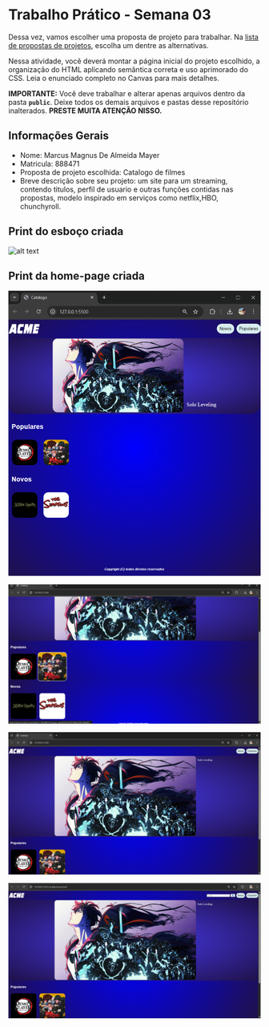 # Trabalho Prático - Semana 03

Dessa vez, vamos escolher uma proposta de projeto para trabalhar. Na [lista de propostas de projetos](propostas-projetos.md), escolha um dentre as alternativas.

Nessa atividade, você deverá montar a página inicial do projeto escolhido, a organização do HTML aplicando semântica correta e uso aprimorado do CSS. Leia o enunciado completo no Canvas para mais detalhes.

**IMPORTANTE:** Você deve trabalhar e alterar apenas arquivos dentro da pasta **`public`**. Deixe todos os demais arquivos e pastas desse repositório inalterados. **PRESTE MUITA ATENÇÃO NISSO.**

## Informações Gerais

- Nome: Marcus Magnus De Almeida Mayer
- Matricula: 888471
- Proposta de projeto escolhida: Catalogo de filmes
- Breve descrição sobre seu projeto: um site para um streaming, contendo titulos, perfil de usuario e outras funções contidas nas propostas, modelo inspirado em serviços como netflix,HBO, chunchyroll.
 

## Print do esboço criada

![alt text](public/images/ESBOÇO-INICIAL.jpeg)



## Print da home-page criada

![alt text](public/images/print1.png)

![alt text](public/images/print2.png)

![alt text](public/images/print3.png)

![alt text](public/images/print4.png)